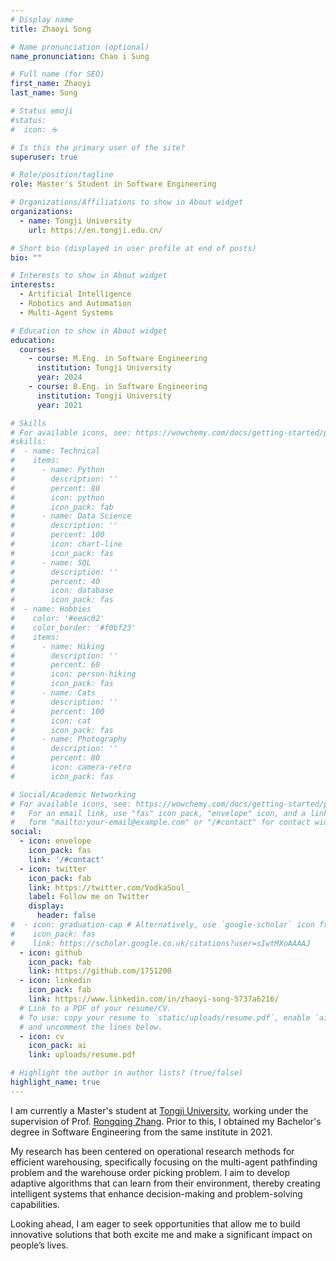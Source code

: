 ```yaml
---
# Display name
title: Zhaoyi Song

# Name pronunciation (optional)
name_pronunciation: Chao i Sung

# Full name (for SEO)
first_name: Zhaoyi
last_name: Song

# Status emoji
#status:
#  icon: ☕️

# Is this the primary user of the site?
superuser: true

# Role/position/tagline
role: Master's Student in Software Engineering

# Organizations/Affiliations to show in About widget
organizations:
  - name: Tongji University
    url: https://en.tongji.edu.cn/

# Short bio (displayed in user profile at end of posts)
bio: ""

# Interests to show in About widget
interests:
  - Artificial Intelligence
  - Robotics and Automation
  - Multi-Agent Systems

# Education to show in About widget
education:
  courses:
    - course: M.Eng. in Software Engineering
      institution: Tongji University
      year: 2024
    - course: B.Eng. in Software Engineering
      institution: Tongji University
      year: 2021

# Skills
# For available icons, see: https://wowchemy.com/docs/getting-started/page-builder/#icons
#skills:
#  - name: Technical
#    items:
#      - name: Python
#        description: ''
#        percent: 80
#        icon: python
#        icon_pack: fab
#      - name: Data Science
#        description: ''
#        percent: 100
#        icon: chart-line
#        icon_pack: fas
#      - name: SQL
#        description: ''
#        percent: 40
#        icon: database
#        icon_pack: fas
#  - name: Hobbies
#    color: '#eeac02'
#    color_border: '#f0bf23'
#    items:
#      - name: Hiking
#        description: ''
#        percent: 60
#        icon: person-hiking
#        icon_pack: fas
#      - name: Cats
#        description: ''
#        percent: 100
#        icon: cat
#        icon_pack: fas
#      - name: Photography
#        description: ''
#        percent: 80
#        icon: camera-retro
#        icon_pack: fas

# Social/Academic Networking
# For available icons, see: https://wowchemy.com/docs/getting-started/page-builder/#icons
#   For an email link, use "fas" icon pack, "envelope" icon, and a link in the
#   form "mailto:your-email@example.com" or "/#contact" for contact widget.
social:
  - icon: envelope
    icon_pack: fas
    link: '/#contact'
  - icon: twitter
    icon_pack: fab
    link: https://twitter.com/VodkaSoul_
    label: Follow me on Twitter
    display:
      header: false
#  - icon: graduation-cap # Alternatively, use `google-scholar` icon from `ai` icon pack
#    icon_pack: fas
#    link: https://scholar.google.co.uk/citations?user=sIwtMXoAAAAJ
  - icon: github
    icon_pack: fab
    link: https://github.com/1751200
  - icon: linkedin
    icon_pack: fab
    link: https://www.linkedin.com/in/zhaoyi-song-5737a6216/
  # Link to a PDF of your resume/CV.
  # To use: copy your resume to `static/uploads/resume.pdf`, enable `ai` icons in `params.yaml`,
  # and uncomment the lines below.
  - icon: cv
    icon_pack: ai
    link: uploads/resume.pdf

# Highlight the author in author lists? (true/false)
highlight_name: true
---
```


I am currently a Master's student at <a href="http://en.tongji.edu.cn/" rel="noopener noreferrer" target="_blank">Tongji University</a>, working under the supervision of Prof. <a href="https://scholar.google.com/citations?user=I-zqeJ0AAAAJ&hl=en" rel="noopener noreferrer" target="_blank">Rongqing Zhang</a>.
Prior to this, I obtained my Bachelor's degree in Software Engineering from the same institute in 2021.

My research has been centered on operational research methods for efficient warehousing, specifically focusing on the multi-agent pathfinding problem and the warehouse order picking problem.
I aim to develop adaptive algorithms that can learn from their environment, thereby creating intelligent systems that enhance decision-making and problem-solving capabilities.

Looking ahead, I am eager to seek opportunities that allow me to build innovative solutions that both excite me and make a significant impact on people’s lives.
